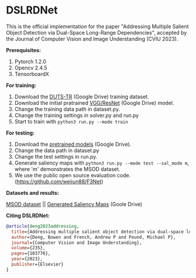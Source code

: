 # DSLRDNet

This is the official implementation for the paper "Addressing Multiple Salient Object Detection via Dual-Space Long-Range Dependencies", accepted by the Journal of Computer Vision and Image Understanding (CVIU 2023).

**Prerequisites:**
1. Pytorch 1.2.0
2. Opencv 2.4.5
3. TensorboardX

**For training:**
1. Download the [DUTS-TR](https://drive.google.com/file/d/1B8AfXfoBWqQ6Zot0NZBwJYVKxWtrpqxF/view?usp=sharing) (Google Drive) training dataset.
2. Download the initial pratrained [VGG/ResNet](https://drive.google.com/drive/folders/1Olx7bugmBCmh4s5AdppHABzMRT3ja9FK?usp=sharing) (Google Drive) model.
3. Change the training data path in dataset.py.
4. Change the training settings in solver.py and run.py
5. Start to train with `python3 run.py --mode train`

**For testing:**
1. Download the [pretrained models](https://drive.google.com/file/d/1AdcqpcwIzfLTu4qkUmpPhYKNFqDMv3Sq/view?usp=sharing) (Google Drive).
2. Change the data path in dataset.py
3. Change the test settings in run.py.
4. Generate saliency maps with `python3 run.py --mode test --sal_mode m`, where 'm' demonstrates the MSOD dataset.
5. We use the public open source evaluation code. (https://github.com/weijun88/F3Net)

**Datasets and results:**

[MSOD dataset](https://drive.google.com/file/d/1vzaYNhc8nIS_U4xataDVOqedES6bXlNc/view?usp=drive_link) || [Generated Saliency Maps](https://drive.google.com/file/d/1JHD6ilTtPWvWjMOn4siox9-fyv3UlRSI/view?usp=sharing)  (Goole Drive)

**Citing DSLRDNet:**
```bibtex
@article{deng2023addressing,
  title={Addressing multiple salient object detection via dual-space long-range dependencies},
  author={Deng, Bowen and French, Andrew P and Pound, Michael P},
  journal={Computer Vision and Image Understanding},
  volume={235},
  pages={103776},
  year={2023},
  publisher={Elsevier}
}
